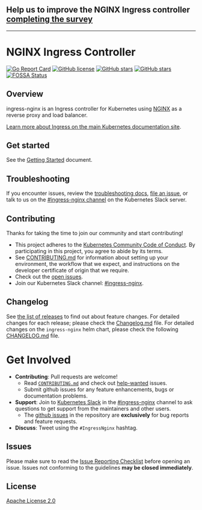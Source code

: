 ## Help us to improve the NGINX Ingress controller [completing the survey](https://docs.google.com/forms/d/15ULTOvYDsV920V0GWrspew4yyjEmTAi740Wr34UgKwA/viewform)

---

# NGINX Ingress Controller

[![Go Report Card](https://goreportcard.com/badge/github.com/kubernetes/ingress-nginx)](https://goreportcard.com/report/github.com/kubernetes/ingress-nginx)
[![GitHub license](https://img.shields.io/github/license/kubernetes/ingress-nginx.svg)](https://github.com/kubernetes/ingress-nginx/blob/master/LICENSE)
[![GitHub stars](https://img.shields.io/github/stars/kubernetes/ingress-nginx.svg)](https://github.com/kubernetes/ingress-nginx/stargazers)
[![GitHub stars](https://img.shields.io/badge/contributions-welcome-orange.svg)](https://github.com/kubernetes/ingress-nginx/blob/master/CONTRIBUTING.md)
[![FOSSA Status](https://app.fossa.io/api/projects/git%2Bgithub.com%2Fkubernetes%2Fingress-nginx.svg?type=shield)](https://app.fossa.io/projects/git%2Bgithub.com%2Fkubernetes%2Fingress-nginx?ref=badge_shield)

## Overview

ingress-nginx is an Ingress controller for Kubernetes using [NGINX](https://www.nginx.org/) as a reverse proxy and load balancer.

[Learn more about Ingress on the main Kubernetes documentation site](https://kubernetes.io/docs/concepts/services-networking/ingress/).

## Get started

See the [Getting Started](https://kubernetes.github.io/ingress-nginx/deploy/) document.

## Troubleshooting

If you encounter issues, review the [troubleshooting docs](docs/troubleshooting.md), [file an issue](https://github.com/kubernetes/ingress-nginx/issues), or talk to us on the [#ingress-nginx channel](https://kubernetes.slack.com/messages/ingress-nginx) on the Kubernetes Slack server.

## Contributing

Thanks for taking the time to join our community and start contributing!

- This project adheres to the [Kubernetes Community Code of Conduct](https://git.k8s.io/community/code-of-conduct.md). By participating in this project, you agree to abide by its terms.
- See [CONTRIBUTING.md](CONTRIBUTING.md) for information about setting up your environment, the workflow that we expect, and instructions on the developer certificate of origin that we require.
- Check out the [open issues](https://github.com/kubernetes/ingress-nginx).
- Join our Kubernetes Slack channel: [#ingress-nginx](https://kubernetes.slack.com/messages/CANQGM8BA/).

## Changelog

See [the list of releases](https://github.com/kubernetes/ingress-nginx/releases) to find out about feature changes.
For detailed changes for each release; please check the [Changelog.md](Changelog.md) file.
For detailed changes on the `ingress-nginx` helm chart, please check the following [CHANGELOG.md](charts/ingress-nginx/CHANGELOG.md) file.

# Get Involved

- **Contributing**: Pull requests are welcome!
  - Read [`CONTRIBUTING.md`](CONTRIBUTING.md) and check out [help-wanted](https://github.com/kubernetes/ingress-nginx/labels/help%20wanted) issues.
  - Submit github issues for any feature enhancements, bugs or documentation problems.
- **Support**: Join to [Kubernetes Slack](http://slack.kubernetes.io/) in the [#ingress-nginx](https://kubernetes.slack.com/messages/CANQGM8BA/) channel to ask questions to get support from the maintainers and other users.
  - The [github issues](https://github.com/kubernetes/ingress-nginx/issues) in the repository are **exclusively** for bug reports and feature requests.
- **Discuss**: Tweet using the `#IngressNginx` hashtag.

## Issues

Please make sure to read the [Issue Reporting Checklist](https://github.com/kubernetes/ingress-nginx/blob/master/CONTRIBUTING.md#issue-reporting-guidelines) before opening an issue. Issues not conforming to the guidelines **may be closed immediately**.

## License

[Apache License 2.0](https://github.com/kubernetes/ingress-nginx/blob/master/LICENSE)
